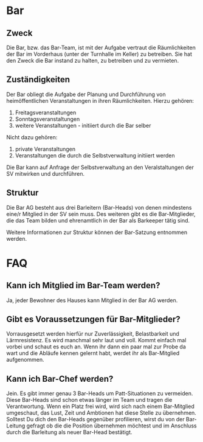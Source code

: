 # Bar

## Zweck
Die Bar, bzw. das Bar-Team, ist mit der Aufgabe vertraut die Räumlichkeiten der Bar im Vorderhaus (unter der Turnhalle im Keller) zu betreiben. Sie hat den Zweck die Bar instand zu halten, zu betreiben und zu vermieten.

## Zuständigkeiten
Der Bar obliegt die Aufgabe der Planung und Durchführung von heimöffentlichen Veranstaltungen in ihren Räumlichkeiten. Hierzu gehören:
1. Freitagsveranstaltungen
2. Sonntagsveranstaltungen
3. weitere Veranstaltungen - initiiert durch die Bar selber

Nicht dazu gehören:
1. private Veranstaltungen
2. Veranstaltungen die durch die Selbstverwaltung initiiert werden

Die Bar kann auf Anfrage der Selbstverwaltung an den Veralstaltungen der SV mitwirken und durchführen.

## Struktur
Die Bar AG besteht aus drei Barleitern (Bar-Heads) von denen mindestens eine/r Mitglied in der SV sein muss. Des weiteren gibt es die Bar-Mitglieder, die das Team bilden und ehrenamtlich in der Bar als Barkeeper tätig sind.

Weitere Informationen zur Struktur können der Bar-Satzung entnommen werden.

# FAQ

## Kann ich Mitglied im Bar-Team werden?
Ja, jeder Bewohner des Hauses kann Mitglied in der Bar AG werden. 

## Gibt es Voraussetzungen für Bar-Mitglieder?
Vorrausgesetzt werden hierfür nur Zuverlässigkeit, Belastbarkeit und Lärmresistenz. Es wird manchmal sehr laut und voll. Kommt einfach mal vorbei und schaut es euch an. Wenn ihr dann ein paar mal zur Probe da wart und die Abläufe kennen gelernt habt, werdet ihr als Bar-Mitglied aufgenommen.

## Kann ich Bar-Chef werden?
Jein. Es gibt immer genau 3 Bar-Heads um Patt-Situationen zu vermeiden. Diese Bar-Heads sind schon etwas länger im Team und tragen die Verantwortung. Wenn ein Platz frei wird, wird sich nach einem Bar-Mitglied umgeschaut, das Lust, Zeit und Ambtionen hat diese Stelle zu übernehmen. Solltest Du dich den Bar-Heads gegenüber profilieren, wirst du von der Bar-Leitung gefragt ob die die Position übernehmen möchtest und im Anschluss durch die Barleitung als neuer Bar-Head bestätigt.
